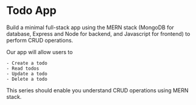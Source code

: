 # Todo App
 Build a minimal full-stack app using the MERN stack (MongoDB for database, Express and Node for backend, and Javascript for frontend) to perform CRUD operations.

Our app will allow users to
    
    - Create a todo
    - Read todos
    - Update a todo
    - Delete a todo
  This series should enable you understand CRUD operations using MERN stack.
